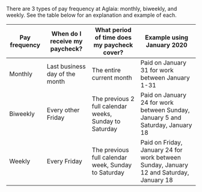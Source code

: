 There are 3 types of pay frequency at Aglaia: monthly, biweekly, and weekly. See the table below for an explanation and example of each.

| Pay frequency | When do I receive my paycheck?​ | What period of time does my paycheck cover?            | Example using January 2020                                                              |
| ------------- | ------------------------------- | ------------------------------------------------------ | --------------------------------------------------------------------------------------- |
| Monthly       | Last business day of the month  | The entire current month                               | Paid on January 31 for work between January 1-31                                        |
| Biweekly      | Every other Friday              | The previous 2 full calendar weeks, Sunday to Saturday | Paid on January 24 for work between Sunday, January 5 and Saturday, January 18          |
| Weekly        | Every Friday                    | The previous full calendar week, Sunday to Saturday    | Paid on Friday, January 24 for work between Sunday, January 12 and Saturday, January 18 |
